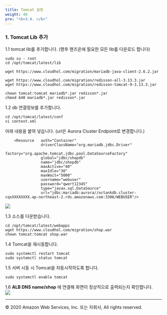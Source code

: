 ```yaml
---
title: Tomcat 설정
weight: 40
pre: "<b>3.4. </b>"
---
```


### 1. Tomcat Lib 추가
1.1 tomcat lib를 추가합니다. (향후 핸즈온에 필요한 모든 lib를 다운로드 합니다)
```
sudo su - root
cd /opt/tomcat/latest/lib

wget https://www.cloudhol.com/migration/mariadb-java-client-2.6.2.jar

wget https://www.cloudhol.com/migration/redisson-all-3.13.3.jar
wget https://www.cloudhol.com/migration/redisson-tomcat-9-3.13.3.jar

chown tomcat:tomcat mariadb*.jar redisson*.jar
chmod 640 mariadb*.jar redisson*.jar
```
1.2 db 연결정보를 추가합니다.  
```
cd /opt/tomcat/latest/conf
vi context.xml
```
아래 내용을 붙여 넣습니다. (url은 Aurora Cluster Endpoint로 변경합니다.)
```
    <Resource   auth="Container"
                driverClassName="org.mariadb.jdbc.Driver"
                factory="org.apache.tomcat.jdbc.pool.DataSourceFactory"
                global="jdbc/shopdb"
                name="jdbc/shopdb"
                maxActive="40"
                maxIdle="30"
                maxWait="5000"
                username="webuser"
                password="qwert12345"
                type="javax.sql.DataSource"
                url="jdbc:mariadb:aurora//octankdb.cluster-cqxXXXXXXXX.ap-northeast-2.rds.amazonaws.com:3306/WEBUSER"/>
```
![](/images/lab2/was_tomcat_3.png#center)

1.3 소스를 다운받습니다.  
```
cd /opt/tomcat/latest/webapps
wget https://www.cloudhol.com/migration/shop.war
chown tomcat:tomcat shop.war
```

1.4 Tomcat을 재시동합니다.  
```
sudo systemctl restart tomcat
sudo systemctl status tomcat
```

1.5 서버 시동 시 Tomcat을 자동시작하도록 합니다.  
```
sudo systemctl enable tomcat
```


1.6 **ALB DNS name/shop** 에 연결해 화면이 정상적으로 출력되는지 확인합니다.  
![](/images/lab2/alb_2.png#center)

---
© 2020 Amazon Web Services, Inc. 또는 자회사, All rights reserved.
